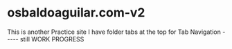 # osbaldoaguilar.com-v2
This is another Practice site I have folder tabs at the top for Tab Navigation ----- still WORK  PROGRESS

